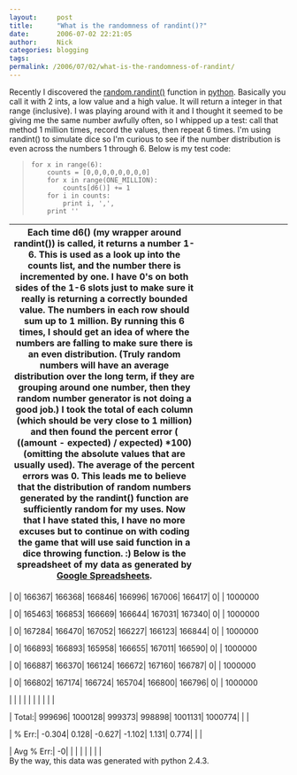 ```yaml
---
layout:     post
title:      "What is the randomness of randint()?"
date:       2006-07-02 22:21:05
author:     Nick
categories: blogging
tags:  
permalink: /2006/07/02/what-is-the-randomness-of-randint/
---
```

Recently I discovered the [random.randint()](http://www.python.org/doc/current/lib/module-random.html) function in [python](http://python.org). Basically you call it with 2 ints, a low value and a high value. It will return a integer in that range (inclusive). I was playing around with it and I thought it seemed to be giving me the same number awfully often, so I whipped up a test: call that method 1 million times, record the values, then repeat 6 times. I'm using randint() to simulate dice so I'm curious to see if the number distribution is even across the numbers 1 through 6. Below is my test code: 

> 
>     for x in range(6):
>         counts = [0,0,0,0,0,0,0,0]
>         for x in range(ONE_MILLION):
>             counts[d6()] += 1
>         for i in counts:
>             print i, ',',
>         print ''
>     

Each time d6() (my wrapper around randint()) is called, it returns a number 1-6. This is used as a look up into the counts list, and the number there is incremented by one. I have 0's on both sides of the 1-6 slots just to make sure it really is returning a correctly bounded value. The numbers in each row should sum up to 1 million. By running this 6 times, I should get an idea of where the numbers are falling to make sure there is an even distribution. (Truly random numbers will have an average distribution over the long term, if they are grouping around one number, then they random number generator is not doing a good job.) I took the total of each column (which should be very close to 1 million) and then found the percent error ( ((amount - expected) / expected) *100) (omitting the absolute values that are usually used). The average of the percent errors was 0. This leads me to believe that the distribution of random numbers generated by the randint() function are sufficiently random for my uses. Now that I have stated this, I have no more excuses but to continue on with coding the game that will use said function in a dice throwing function. :) Below is the spreadsheet of my data as generated by [Google Spreadsheets](http://spreadsheets.google.com). | | | | | | | | | | |   
---|---|---|---|---|---|---|---|---|---|---  
  
| 0| 166367| 166368| 166846| 166996| 167006| 166417| 0| | 1000000  
  
| 0| 165463| 166853| 166669| 166644| 167031| 167340| 0| | 1000000  
  
| 0| 167284| 166470| 167052| 166227| 166123| 166844| 0| | 1000000  
  
| 0| 166893| 166893| 165958| 166655| 167011| 166590| 0| | 1000000  
  
| 0| 166887| 166370| 166124| 166672| 167160| 166787| 0| | 1000000  
  
| 0| 166802| 167174| 166724| 165704| 166800| 166796| 0| | 1000000  
  
| | | | | | | | | |   
  
| Total:| 999696| 1000128| 999373| 998898| 1001131| 1000774| | |   
  
| % Err:| -0.304| 0.128| -0.627| -1.102| 1.131| 0.774| | |   
  
| Avg % Err:| -0| | | | | | | |   
By the way, this data was generated with python 2.4.3.
